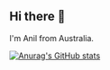 ## Hi there 👋

I'm Anil from Australia.

[![Anurag's GitHub stats](https://github-readme-stats.vercel.app/api?username=thakurianil)](https://github.com/anuraghazra/github-readme-stats)
<!--
**thakurianil/thakurianil** is a ✨ _special_ ✨ repository because its `README.md` (this file) appears on your GitHub profile.

Here are some ideas to get you started:

- 🔭 I’m currently working on ...
- 🌱 I’m currently learning ...
- 👯 I’m looking to collaborate on ...
- 🤔 I’m looking for help with ...
- 💬 Ask me about ...
- 📫 How to reach me: ...
- 😄 Pronouns: ...
- ⚡ Fun fact: ...
-->
